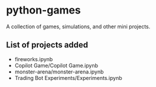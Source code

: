 # python-games
A collection of games, simulations, and other mini projects.

## List of projects added
* fireworks.ipynb
* Copilot Game/Copilot Game.ipynb
* monster-arena/monster-arena.ipynb
* Trading Bot Experiments/Experiments.ipynb
